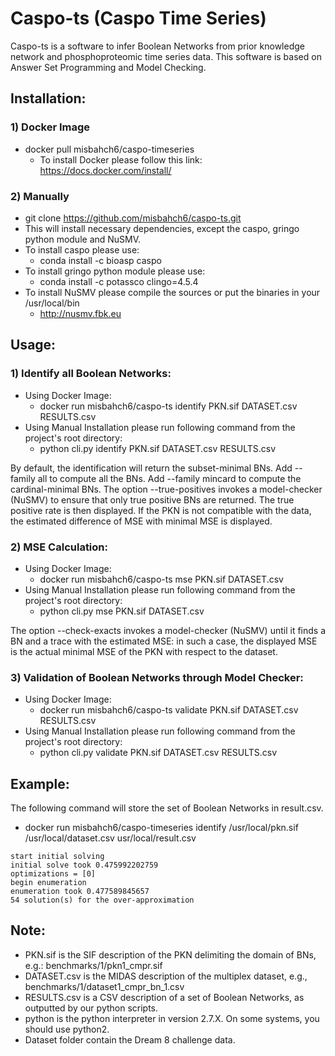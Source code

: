 # Caspo-ts (Caspo Time Series)
Caspo-ts is a software to infer Boolean Networks from prior knowledge network and phosphoproteomic time series data. This software is based on Answer Set Programming and Model Checking. 

## Installation:  
### 1) Docker Image   
   * docker pull misbahch6/caspo-timeseries  
     * To install Docker please follow this link: https://docs.docker.com/install/

### 2) Manually  
   * git clone https://github.com/misbahch6/caspo-ts.git  
   * This will install necessary dependencies, except the caspo, gringo python module and NuSMV.
   * To install caspo please use:
     * conda install -c bioasp caspo
   * To install gringo python module please use:
     * conda install -c potassco clingo=4.5.4
   * To install NuSMV please compile the sources or put the binaries in your /usr/local/bin
     * http://nusmv.fbk.eu

## Usage:  
### 1) Identify all Boolean Networks:
   * Using Docker Image:
     * docker run misbahch6/caspo-ts identify PKN.sif DATASET.csv RESULTS.csv   
   * Using Manual Installation please run following command from the project's root directory:
     * python cli.py identify PKN.sif DATASET.csv RESULTS.csv    
     
   By default, the identification will return the subset-minimal BNs. Add --family all to compute all the BNs. Add --family      mincard to compute the cardinal-minimal BNs.
   The option --true-positives invokes a model-checker (NuSMV) to ensure that only true positive BNs are returned. The true      positive rate is then displayed. If the PKN is not compatible with the data, the estimated difference of MSE with minimal    MSE is displayed.

### 2) MSE Calculation:
   * Using Docker Image:
     * docker run misbahch6/caspo-ts mse PKN.sif DATASET.csv
   * Using Manual Installation please run following command from the project's root directory:
     * python cli.py mse PKN.sif DATASET.csv   
     
   The option --check-exacts invokes a model-checker (NuSMV) until it finds a BN and a trace with the estimated MSE: in such    a case, the displayed MSE is the actual minimal MSE of the PKN with respect to the dataset.

### 3) Validation of Boolean Networks through Model Checker:
   * Using Docker Image:
     * docker run misbahch6/caspo-ts validate PKN.sif DATASET.csv RESULTS.csv 
   * Using Manual Installation please run following command from the project's root directory:
     * python cli.py validate PKN.sif DATASET.csv RESULTS.csv 
     
## Example:
The following command will store the set of Boolean Networks in result.csv. 
* docker run misbahch6/caspo-timeseries identify /usr/local/pkn.sif /usr/local/dataset.csv usr/local/result.csv
```
start initial solving
initial solve took 0.475992202759
optimizations = [0]
begin enumeration
enumeration took 0.477589845657
54 solution(s) for the over-approximation
```
   
## Note:
* PKN.sif is the SIF description of the PKN delimiting the domain of BNs, e.g.: benchmarks/1/pkn1_cmpr.sif  
* DATASET.csv is the MIDAS description of the multiplex dataset, e.g., benchmarks/1/dataset1_cmpr_bn_1.csv  
* RESULTS.csv is a CSV description of a set of Boolean Networks, as outputted by our python scripts.  
* python is the python interpreter in version 2.7.X. On some systems, you should use python2.  
* Dataset folder contain the Dream 8 challenge data. 

